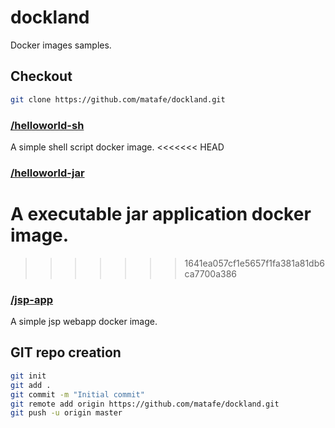 # dockland
Docker images samples.

## Checkout 
```bash
git clone https://github.com/matafe/dockland.git
````


### [/helloworld-sh](./helloworld-sh)
A simple shell script docker image.
<<<<<<< HEAD

### [/helloworld-jar](./helloworld-jar)
A executable jar application docker image.
=======
>>>>>>> 1641ea057cf1e5657f1fa381a81db6ca7700a386

### [/jsp-app](./jsp-app)

A simple jsp webapp docker image.



## GIT repo creation

```bash
git init
git add .
git commit -m "Initial commit"
git remote add origin https://github.com/matafe/dockland.git
git push -u origin master
```
